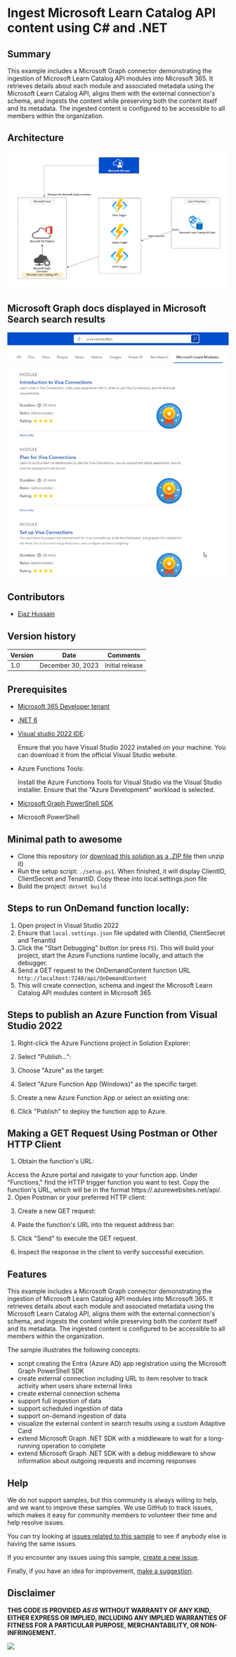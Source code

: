 # Ingest Microsoft Learn Catalog API content using C# and .NET

## Summary

This example includes a Microsoft Graph connector demonstrating the ingestion of Microsoft Learn Catalog API modules into Microsoft 365. It retrieves details about each module and associated metadata using the Microsoft Learn Catalog API, aligns them with the external connection's schema, and ingests the content while preserving both the content itself and its metadata. The ingested content is configured to be accessible to all members within the organization.

## Architecture

![Microsoft Learn Catalog API Connector](./assets/LearnCatalogConnector-architecture.png "Microsoft Learn Catalog API Connector")


## Microsoft Graph docs displayed in Microsoft Search search results

![Microsoft Graph docs displayed in Microsoft Search search results](./assets/LearnCatalogConnector-results.png "Microsoft Learn Modules in Search")

## Contributors

- [Ejaz Hussain](https://github.com/ejazhussain)

## Version history

Version|Date|Comments
-------|----|--------
1.0|December 30, 2023|Initial release

## Prerequisites
  
- [Microsoft 365 Developer tenant](https://developer.microsoft.com/microsoft-365/dev-program)
- [.NET 6](https://dotnet.microsoft.com/download/dotnet/6.0)

- [Visual studio 2022 IDE](https://visualstudio.microsoft.com/):

  Ensure that you have Visual Studio 2022 installed on your machine. You can download it from the official Visual Studio website.

- Azure Functions Tools:

  Install the Azure Functions Tools for Visual Studio via the Visual Studio installer. Ensure that the "Azure Development" workload is selected.
  
- [Microsoft Graph PowerShell SDK](https://learn.microsoft.com/powershell/microsoftgraph/installation?view=graph-powershell-1.0)

- Microsoft PowerShell

## Minimal path to awesome

- Clone this repository (or [download this solution as a .ZIP file](https://pnp.github.io/download-partial/?url=https://github.com/pnp/graph-connectors-samples/tree/main/samples/dotnet-csharp-learncatalogconnector) then unzip it)
- Run the setup script: `./setup.ps1`. When finished, it will display ClientID, ClientSecret and TenantID. Copy these into local.settings.json file
- Build the project: `dotnet build`  

## Steps to run OnDemand function locally:

1. Open project in Visual Studio 2022
2. Ensure that `local.settings.json` file updated with ClientId, ClientSecret and TenantId
3. Click the "Start Debugging" button (or press `F5`). This will build your project, start the Azure Functions runtime locally, and attach the debugger.
4. Send a GET request to the OnDemandContent function URL
`http://localhost:7248/api/OnDemandContent`
5. This will create connection, schema and ingest the Microsoft Learn Catalog API modules content in Microsoft 365 

## Steps to publish an Azure Function from Visual Studio 2022

1. Right-click the Azure Functions project in Solution Explorer:

2. Select "Publish...":

3. Choose "Azure" as the target:

4. Select "Azure Function App (Windows)" as the specific target:

5. Create a new Azure Function App or select an existing one:

6. Click "Publish" to deploy the function app to Azure.

## Making a GET Request Using Postman or Other HTTP Client

1. Obtain the function's URL:

Access the Azure portal and navigate to your function app.
Under "Functions," find the HTTP trigger function you want to test.
Copy the function's URL, which will be in the format https://<function-app-name>.azurewebsites.net/api/<function-name>.
2. Open Postman or your preferred HTTP client:

3. Create a new GET request:

4. Paste the function's URL into the request address bar:

5. Click "Send" to execute the GET request.

8. Inspect the response in the client to verify successful execution.


## Features


This example includes a Microsoft Graph connector demonstrating the ingestion of Microsoft Learn Catalog API modules into Microsoft 365. It retrieves details about each module and associated metadata using the Microsoft Learn Catalog API, aligns them with the external connection's schema, and ingests the content while preserving both the content itself and its metadata. The ingested content is configured to be accessible to all members within the organization.

The sample illustrates the following concepts:

- script creating the Entra (Azure AD) app registration using the Microsoft Graph PowerShell SDK
- create external connection including URL to item resolver to track activity when users share external links
- create external connection schema
- support full ingestion of data
- support scheduled ingestion of data
- support on-demand ingestion of data
- visualize the external content in search results using a custom Adaptive Card
- extend Microsoft Graph .NET SDK with a middleware to wait for a long-running operation to complete
- extend Microsoft Graph .NET SDK with a debug middleware to show information about outgoing requests and incoming responses

## Help

We do not support samples, but this community is always willing to help, and we want to improve these samples. We use GitHub to track issues, which makes it easy for  community members to volunteer their time and help resolve issues.

You can try looking at [issues related to this sample](https://github.com/pnp/graph-connectors-samples/issues?q=label%3A%22sample%3A%dotnet-csharp-learncatalogconnector%22) to see if anybody else is having the same issues.

If you encounter any issues using this sample, [create a new issue](https://github.com/pnp/graph-connectors-samples/issues/new).

Finally, if you have an idea for improvement, [make a suggestion](https://github.com/pnp/graph-connectors-samples/issues/new).

## Disclaimer

**THIS CODE IS PROVIDED *AS IS* WITHOUT WARRANTY OF ANY KIND, EITHER EXPRESS OR IMPLIED, INCLUDING ANY IMPLIED WARRANTIES OF FITNESS FOR A PARTICULAR PURPOSE, MERCHANTABILITY, OR NON-INFRINGEMENT.**

![](https://m365-visitor-stats.azurewebsites.net/SamplesGallery/pnp-graph-connector-dotnet-csharp-learncatalogconnector)
